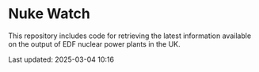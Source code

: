 # Nuke Watch

This repository includes code for retrieving the latest information available on the output of EDF nuclear power plants in the UK.

Last updated: 2025-03-04 10:16
